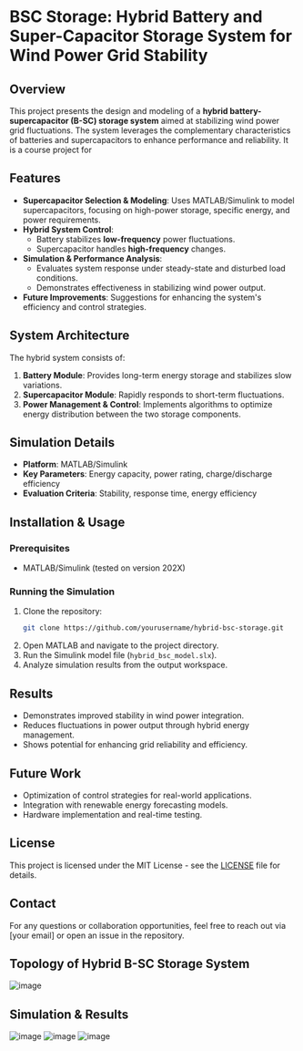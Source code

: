 # BSC Storage: Hybrid Battery and Super-Capacitor Storage System for Wind Power Grid Stability

## Overview
This project presents the design and modeling of a **hybrid battery-supercapacitor (B-SC) storage system** aimed at stabilizing wind power grid fluctuations. The system leverages the complementary characteristics of batteries and supercapacitors to enhance performance and reliability. It is a course project for 

## Features
- **Supercapacitor Selection & Modeling**: Uses MATLAB/Simulink to model supercapacitors, focusing on high-power storage, specific energy, and power requirements.
- **Hybrid System Control**:
  - Battery stabilizes **low-frequency** power fluctuations.
  - Supercapacitor handles **high-frequency** changes.
- **Simulation & Performance Analysis**:
  - Evaluates system response under steady-state and disturbed load conditions.
  - Demonstrates effectiveness in stabilizing wind power output.
- **Future Improvements**: Suggestions for enhancing the system's efficiency and control strategies.

## System Architecture
The hybrid system consists of:
1. **Battery Module**: Provides long-term energy storage and stabilizes slow variations.
2. **Supercapacitor Module**: Rapidly responds to short-term fluctuations.
3. **Power Management & Control**: Implements algorithms to optimize energy distribution between the two storage components.

## Simulation Details
- **Platform**: MATLAB/Simulink
- **Key Parameters**: Energy capacity, power rating, charge/discharge efficiency
- **Evaluation Criteria**: Stability, response time, energy efficiency

## Installation & Usage
### Prerequisites
- MATLAB/Simulink (tested on version 202X)

### Running the Simulation
1. Clone the repository:
   ```sh
   git clone https://github.com/yourusername/hybrid-bsc-storage.git
   ```
2. Open MATLAB and navigate to the project directory.
3. Run the Simulink model file (`hybrid_bsc_model.slx`).
4. Analyze simulation results from the output workspace.

## Results
- Demonstrates improved stability in wind power integration.
- Reduces fluctuations in power output through hybrid energy management.
- Shows potential for enhancing grid reliability and efficiency.

## Future Work
- Optimization of control strategies for real-world applications.
- Integration with renewable energy forecasting models.
- Hardware implementation and real-time testing.

## License
This project is licensed under the MIT License - see the [LICENSE](LICENSE) file for details.

## Contact
For any questions or collaboration opportunities, feel free to reach out via [your email] or open an issue in the repository.

## Topology of Hybrid B-SC Storage System

![image](https://github.com/user-attachments/assets/b85c98bd-954a-4c58-870f-9424702516af) 

## Simulation & Results
![image](https://github.com/user-attachments/assets/50176fec-c56f-4b94-9f32-557fefe0ee6e)
![image](https://github.com/user-attachments/assets/6ec057d8-430d-48d9-868e-9da6fbf1066f)
![image](https://github.com/user-attachments/assets/064dd8c8-d1ba-46a9-a22c-662d0291335e)

